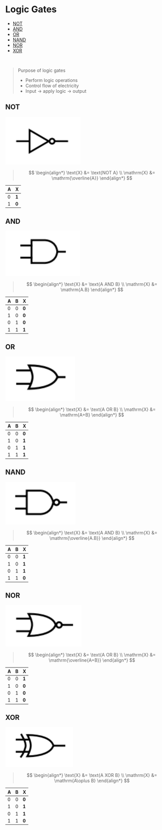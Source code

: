 # Logic Gates

- [NOT](#not)
- [AND](#and)
- [OR](#or)
- [NAND](#nand)
- [NOR](#nor)
- [XOR](#xor)

<br>

> <p></p>
> Purpose of logic gates
>
> - Perform logic operations
> - Control flow of electricity
> - Input → apply logic → output

## NOT
![NOT gate](../images/logic-gate-not.png)

> $$
\begin{align*}
  \text{X} &= \text{NOT A} \\
  \mathrm{X} &= \mathrm{\overline{A}}
\end{align*}
> $$

| A   | X     |
| --- | ----- |
| 0   | **1** |
| 1   | **0** |

## AND
![AND gate](../images/logic-gate-and.png)

> $$
\begin{align*}
  \text{X} &= \text{A AND B} \\
  \mathrm{X} &= \mathrm{A.B}
\end{align*}
> $$

| A   | B   | X     |
| --- | --- | ----- |
| 0   | 0   | **0** |
| 1   | 0   | **0** |
| 0   | 1   | **0** |
| 1   | 1   | **1** |

## OR
![OR gate](../images/logic-gate-or.png)

> $$
\begin{align*}
  \text{X} &= \text{A OR B} \\
  \mathrm{X} &= \mathrm{A+B}
\end{align*}
> $$

| A   | B   | X     |
| --- | --- | ----- |
| 0   | 0   | **0** |
| 1   | 0   | **1** |
| 0   | 1   | **1** |
| 1   | 1   | **1** |

## NAND
![NAND gate](../images/logic-gate-nand.png)

> $$
\begin{align*}
  \text{X} &= \text{A AND B} \\
  \mathrm{X} &= \mathrm{\overline{A.B}}
\end{align*}
> $$

| A   | B   | X     |
| --- | --- | ----- |
| 0   | 0   | **1** |
| 1   | 0   | **1** |
| 0   | 1   | **1** |
| 1   | 1   | **0** |

## NOR
![NOR gate](../images/logic-gate-nor.png)

> $$
\begin{align*}
  \text{X} &= \text{A OR B} \\
  \mathrm{X} &= \mathrm{\overline{A+B}}
\end{align*}
> $$

| A   | B   | X     |
| --- | --- | ----- |
| 0   | 0   | **1** |
| 1   | 0   | **0** |
| 0   | 1   | **0** |
| 1   | 1   | **0** |

## XOR
![XOR gate](../images/logic-gate-xor.png)

> $$
\begin{align*}
  \text{X} &= \text{A XOR B} \\
  \mathrm{X} &= \mathrm{A\oplus B}
\end{align*}
> $$

| A   | B   | X     |
| --- | --- | ----- |
| 0   | 0   | **0** |
| 1   | 0   | **1** |
| 0   | 1   | **1** |
| 1   | 1   | **0** |
